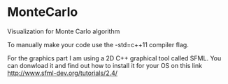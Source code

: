 # MonteCarlo
Visualization for Monte Carlo algorithm

To manually make your code use the -std=c++11 compiler flag.

For the graphics part I am using a 2D C++ graphical tool called SFML.
You can donwload it and find out how to install it for your OS on this link http://www.sfml-dev.org/tutorials/2.4/
